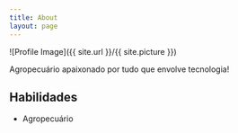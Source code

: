 ```yaml
---
title: About
layout: page
---
```

![Profile Image]({{ site.url }}/{{ site.picture }})

<p>Agropecuário apaixonado por tudo que envolve tecnologia!</p>

<h2>Habilidades</h2>

<ul class="Habilidades-list">
	<li>Agropecuário</li>
</ul>
